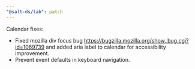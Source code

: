 ```yaml
---
"@salt-ds/lab": patch
---
```


Calendar fixes:

- Fixed mozilla div focus bug https://bugzilla.mozilla.org/show_bug.cgi?id=1069739 and added aria label to calendar for accessibility improvement.
- Prevent event defaults in keyboard navigation.
